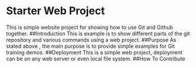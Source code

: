 <h1>Starter Web Project</h1>
This is simple website project for showing how to use Git and Github together.
##Introduction
This is example is to show different parts of the git repository and various commands using a web project.
##Purpose
As stated above , the main purpose is to provide simple examples for Git training demos.
##Deployment
This is a simple web project, deployment can be on any web server or even local file system.
##How To Contribute
